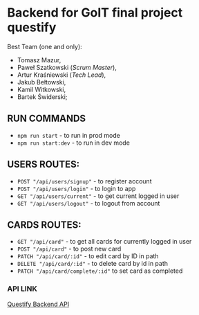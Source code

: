 # Backend for GoIT final project questify
Best Team (one and only): 
* Tomasz Mazur, 
* Paweł Szatkowski (_Scrum Master_), 
* Artur Kraśniewski (_Tech Lead_), 
* Jakub Bełtowski, 
* Kamil Witkowski, 
* Bartek Świderski;

## RUN COMMANDS

* `npm run start` - to run in prod mode
* `npm run start:dev` - to run in dev mode

## USERS ROUTES: 

* `POST "/api/users/signup"` - to register account
* `POST "/api/users/login"` - to login to app
* `GET "/api/users/current"` - to get current logged in user
* `GET "/api/users/logout"` - to logout from account 

## CARDS ROUTES: 

* `GET "/api/card"` - to get all cards for currently logged in user 
* `POST "/api/card"` - to post new card
* `PATCH "/api/card/:id"` - to edit card by ID in path 
* `DELETE "/api/card/:id"` - to delete card by id in path
* `PATCH "/api/card/complete/:id"` to set card as completed

### API LINK 
[Questify Backend API](https://questify-pl.herokuapp.com/ "QUESTIFY API")
